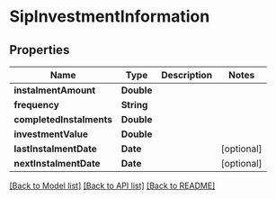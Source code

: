 # SipInvestmentInformation

## Properties
Name | Type | Description | Notes
------------ | ------------- | ------------- | -------------
**instalmentAmount** | **Double** |  | 
**frequency** | **String** |  | 
**completedInstalments** | **Double** |  | 
**investmentValue** | **Double** |  | 
**lastInstalmentDate** | **Date** |  | [optional] 
**nextInstalmentDate** | **Date** |  | [optional] 

[[Back to Model list]](../README.md#documentation-for-models) [[Back to API list]](../README.md#documentation-for-api-endpoints) [[Back to README]](../README.md)


